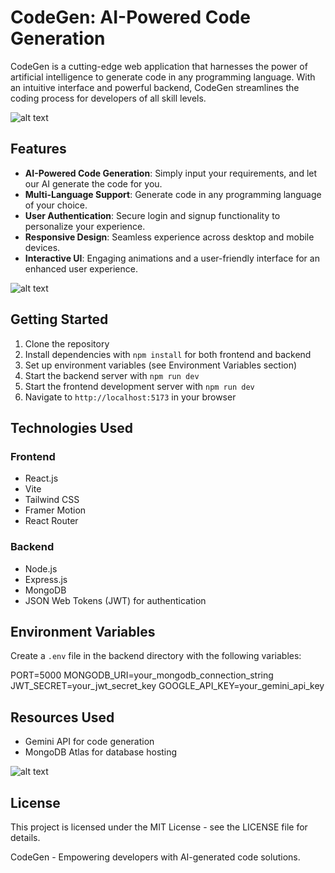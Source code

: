 # CodeGen: AI-Powered Code Generation

CodeGen is a cutting-edge web application that harnesses the power of artificial intelligence to generate code in any programming language. With an intuitive interface and powerful backend, CodeGen streamlines the coding process for developers of all skill levels.

![alt text](<Screenshot 2024-08-21 165238.png>)

## Features

- **AI-Powered Code Generation**: Simply input your requirements, and let our AI generate the code for you.
- **Multi-Language Support**: Generate code in any programming language of your choice.
- **User Authentication**: Secure login and signup functionality to personalize your experience.
- **Responsive Design**: Seamless experience across desktop and mobile devices.
- **Interactive UI**: Engaging animations and a user-friendly interface for an enhanced user experience.

![alt text](<Screenshot 2024-08-21 165456.png>)

## Getting Started

1. Clone the repository
2. Install dependencies with `npm install` for both frontend and backend
3. Set up environment variables (see Environment Variables section)
4. Start the backend server with `npm run dev`
5. Start the frontend development server with `npm run dev`
6. Navigate to `http://localhost:5173` in your browser

## Technologies Used

### Frontend
- React.js
- Vite
- Tailwind CSS
- Framer Motion
- React Router

### Backend
- Node.js
- Express.js
- MongoDB
- JSON Web Tokens (JWT) for authentication

## Environment Variables

Create a `.env` file in the backend directory with the following variables:

PORT=5000 
MONGODB_URI=your_mongodb_connection_string 
JWT_SECRET=your_jwt_secret_key 
GOOGLE_API_KEY=your_gemini_api_key


## Resources Used

- Gemini API for code generation
- MongoDB Atlas for database hosting

![alt text](<Screenshot 2024-08-21 165307-1.png>)

## License

This project is licensed under the MIT License - see the LICENSE file for details.

CodeGen - Empowering developers with AI-generated code solutions.

